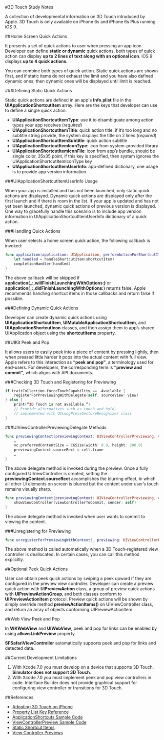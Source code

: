 #3D Touch Study Notes

A collection of developmental information on 3D Touch introduced by Apple. 3D Touch is only available on iPhone 6s and iPhone 6s Plus running iOS 9.

##Home Screen Quick Actions

It presents a set of quick actions to user when pressing an app icon. Developer can define **static or dynamic** quick actions, both types of quick action can display **up to 2 lines of text along with an optional icon**. iOS 9 displays **up to 4 quick actions**.

You can combine both types of quick action. Static quick actions are shown first, and if static items do not exhaust the limit and you have also defined dynamic ones, then dynamic ones will be displayed until limit is reached.

###Defining Static Quick Actions

Static quick actions are defined in an app's **Info.plist** file in the **UIApplicationShortcutItem** array. Here are the keys that developer can use to define a single quick action:

- **UIApplicationShortcutItemType**: use it to disambiguate among action types your app receives (_required_)
- **UIApplicationShortcutItemTitle**: quick action title, if it’s too long and no subtitle string provide, the system displays the title on 2 lines (_required_)
- **UIApplicationShortcutItemSubtitle**: quick action subtitle
- **UIApplicationShortcutItemIconType**: icon from system-provided library
- **UIApplicationShortcutItemIconFile**: icon from app’s bundle, should be single color,  35x35 point, if this key is specified, then system ignores the UIApplicationShortcutItemIconType key
- **UIApplicationShortcutItemUserInfo**: app-defined dictionary, one usage is to provide app version information

###UIApplicationShortcutItemUserInfo Usage

When your app is installed and has not been launched, only static quick actions are displayed. Dynamic quick actions are displayed only after the first launch and if there is room in the list. If your app is updated and has not yet been launched, dynamic quick actions of previous version is displayed. One way to gracefully handle this scenario is to include app version information in UIApplicationShortcutItemUserInfo dictionary of a quick action.

###Handling Quick Actions

When user selects a home screen quick action, the following callback is invoked:

```swift
func application(application: UIApplication, performActionForShortcutItem shortcutItem: UIApplicationShortcutItem, completionHandler: Bool -> Void) {
	let handled = handleShortcutItem(shortcutItem)
	completionHandler(handled)
}
```

 The above callback will be skipped if **application(\_:,willFinishLaunchingWithOptions:)** or **application(\_:,didFinishLaunchingWithOptions:)** returns false. Apple recommends handling shortcut items in those callbacks and return false if possible.

###Defining Dynamic Quick Actions

Developer can create dynamic quick actions using **UIApplicationShortcutItem**, **UIMutableApplicationShortcutItem**, and **UIApplicationShortcutIcon** classes, and then assign them to app’s shared UIApplication object using the **shortcutItems** property.

##UIKit Peek and Pop

It allows users to easily peek into a piece of content by pressing lightly, then when pressed little harder it pops into the actual content with full view. Apple refers to this interaction as **“peek and pop”**, a terminology used for end-users. For developers, the corresponding term is **“preview and commit”**, which aligns with API documents.

###Checking 3D Touch and Registering for Previewing

```swift
if traitCollection.forceTouchCapability == .Available {
	registerForPreviewingWithDelegate(self, sourceView: view)
} else {
	print(“3D Touch is not available.”)
	// Provide alternatives such as touch and hold,
	// implemented with UILongPressGestureRecognizer class
}
```

###UIViewControllerPreviewingDelegate Methods

```swift
func previewingContext(previewingContext: UIViewControllerPreviewing, viewControllerForLocation location:CGPoint) -> UIViewController? {
	…
	vc.preferredContentSize = CGSize(width: 0.0, height: 200.0)
	previewingContext.sourceRect = cell.frame
	…
}
```

The above delegate method is invoked during the preview. Once a fully configured UIViewController is created, setting the **previewingContext.sourceRect** accomplishes the blurring effect, in which all other UI elements on screen is blurred but the content under user’s touch remains visually sharp.

```swift
func previewingContext(previewingContext: UIViewControllerPreviewing, commitViewController viewControllerToCommit: UIViewController) {
	showViewController(viewControllerToCommit, sender: self)
}
```

The above delegate method is invoked when user wants to commit to viewing the content.

###Unregistering for Previewing

```swift
func unregisterForPreviewingWithContext(_ previewing: UIViewControllerPreviewing)
```

The above method is called automatically when a 3D Touch-registered view controller is deallocated. In certain cases, you can call this method explicitly.

##Optional Peek Quick Actions

User can obtain peek quick actions by swiping a peek upward if they are configured in the preview view controller. Developer can create a preview quick action with **UIPreviewAction** class, a group of preview quick actions with **UIPreviewActionGroup**, and both classes conform to **UIPreviewActionItem** protocol. Preview quick actions will be shown by simply override method **previewActionItems()** on UIViewController class, and return an array of objects conforming UIPreviewActionItem.

##Web View Peek and Pop

In **WKWebView** and **UIWebView**, peek and pop for links can be enabled by using **allowsLinkPreview** property.

**SFSafariViewController** automatically supports peek and pop for links and detected data.

##Current Development Limitations

1. With Xcode 7.0 you must develop on a device that supports 3D Touch. **Simulator does not support 3D Touch**.
2. With Xcode 7.0 you must implement peek and pop view controllers in code. Interface Builder does not provide graphical support for configuring view controller or transitions for 3D Touch.

##References
- [Adopting 3D Touch on iPhone](https://developer.apple.com/library/prerelease/ios/documentation/UserExperience/Conceptual/Adopting3DTouchOniPhone/index.html#//apple_ref/doc/uid/TP40016543)
- [Property List Key Reference](https://developer.apple.com/library/prerelease/ios/documentation/General/Reference/InfoPlistKeyReference/Articles/iPhoneOSKeys.html#//apple_ref/doc/uid/TP40009252-SW36)
- [ApplicationShortcuts Sample Code](https://developer.apple.com/library/prerelease/ios/samplecode/ApplicationShortcuts/Introduction/Intro.html#//apple_ref/doc/uid/TP40016545)
- [ViewControllerPreview Sample Code](https://developer.apple.com/library/prerelease/ios/samplecode/ViewControllerPreviews/Introduction/Intro.html#//apple_ref/doc/uid/TP40016546)
- [Static Shortcut Items](https://littlebitesofcocoa.com/79)
- [View Controller Previews](https://littlebitesofcocoa.com/80)